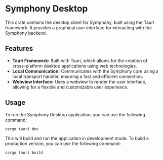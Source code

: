 # Symphony Desktop

This crate contains the desktop client for Symphony, built using the Tauri framework. It provides a graphical user interface for interacting with the Symphony backend.

## Features

- **Tauri Framework:** Built with Tauri, which allows for the creation of cross-platform desktop applications using web technologies.
- **Local Communication:** Communicates with the Symphony core using a local transport handler, ensuring a fast and efficient connection.
- **Webview Interface:** Uses a webview to render the user interface, allowing for a flexible and customizable user experience.

## Usage

To run the Symphony Desktop application, you can use the following command:

```bash
cargo tauri dev
```

This will build and run the application in development mode. To build a production version, you can use the following command:

```bash
cargo tauri build
```
